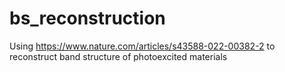 # bs_reconstruction
Using https://www.nature.com/articles/s43588-022-00382-2 to reconstruct band structure of photoexcited materials